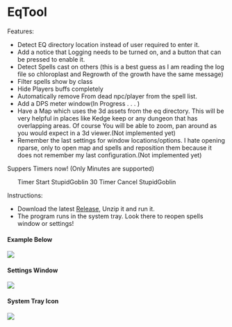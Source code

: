 # EqTool

Features:
<br/>
<ul>
<li>Detect EQ directory location instead of user required to enter it.</li>
<li>Add a notice that Logging needs to be turned on, and a button that can be pressed to enable it.</li>
<li>Detect Spells cast on others (this is a best guess as I am reading the log file so chloroplast and Regrowth of the growth have the same message)</li>
<li>Filter spells show by class</li>
<li>Hide Players buffs completely</li>
<li>Automatically remove From dead npc/player from the spell list.</li>
<li>Add a DPS meter window(In Progress . . . )</li>
<li>Have a Map which uses the 3d assets from the eq directory. This will be very helpful in places like Kedge keep or any dungeon that has overlapping areas. Of course You will be able to zoom, pan around as you would expect in a 3d viewer.(Not implemented yet)</li>
<li>Remember the last settings for window locations/options. I hate opening nparse, only to open map and spells and reposition them because it does not remember my last configuration.(Not implemented yet)</li>
</ul>
Suppers Timers now! (Only Minutes are supported)
<ul>
<ll>Timer Start StupidGoblin 30</li>
<ll>Timer Cancel StupidGoblin</li>
</ul>
Instructions:
<ul>
<li>
Download the latest <a href="https://github.com/smasherprog/EqTool/releases">Release</a>, Unzip it and run it.
</li>
<li>The program runs in the system tray. Look there to reopen spells window or settings!</li>
</ul>
<h4>Example Below</h4>
<img src="https://user-images.githubusercontent.com/3393733/201490732-7ada2a45-7149-40ec-9297-21b2b02ac2e1.png"/>
<h4>Settings Window</h4>
<img src="https://user-images.githubusercontent.com/3393733/201532206-65d70f14-d585-4852-bc0e-82ff7e20e619.png"/>
<h4>System Tray Icon</h4>
<img src="https://user-images.githubusercontent.com/3393733/201532230-25e80549-2290-4d43-b69a-72d2da09c889.png"/>

 

